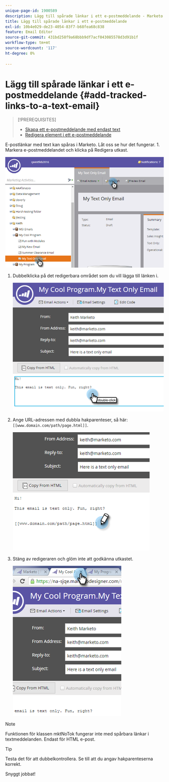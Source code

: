 ```yaml
---
unique-page-id: 1900589
description: Lägg till spårade länkar i ett e-postmeddelande - Marketo Docs - produktdokumentation
title: Lägg till spårade länkar i ett e-postmeddelande
exl-id: 10b4e029-de23-4054-83f7-b68fea68c838
feature: Email Editor
source-git-commit: 431bd258f9a68bbb9df7acf043085578d3d91b1f
workflow-type: tm+mt
source-wordcount: '117'
ht-degree: 0%

---
```


# Lägg till spårade länkar i ett e-postmeddelande {#add-tracked-links-to-a-text-email}

>[!PREREQUISITES]
>
>* [Skapa ett e-postmeddelande med endast text](/help/marketo/product-docs/email-marketing/general/creating-an-email/create-a-text-only-email.md)
>* [Redigera element i ett e-postmeddelande](/help/marketo/product-docs/email-marketing/general/email-editor-2/edit-elements-in-an-email.md)

E-postlänkar med text kan spåras i Marketo. Låt oss se hur det fungerar. 1. Markera e-postmeddelandet och klicka på Redigera utkast.

![](assets/one-9.png)

1. Dubbelklicka på det redigerbara området som du vill lägga till länken i.

   ![](assets/two-8.png)

1. Ange URL-adressen med dubbla hakparenteser, så här: `[[www.domain.com/path/page.html]]`.

   ![](assets/three-8.png)

1. Stäng av redigeraren och glöm inte att godkänna utkastet.

   ![](assets/four-6.png)

>[!NOTE]
>
>Funktionen för klassen mktNoTok fungerar inte med spårbara länkar i textmeddelanden. Endast för HTML e-post.

>[!TIP]
>
>Testa det för att dubbelkontrollera. Se till att du angav hakparenteserna korrekt.

Snyggt jobbat!
